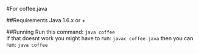 #For coffee.java

##Requirements
Java 1.6.x or +

##Running
Run this command: `java coffee`</br >
If that doesnt work you might have to run: 
`javac coffee.java`
then you can run: 
`java coffee`
